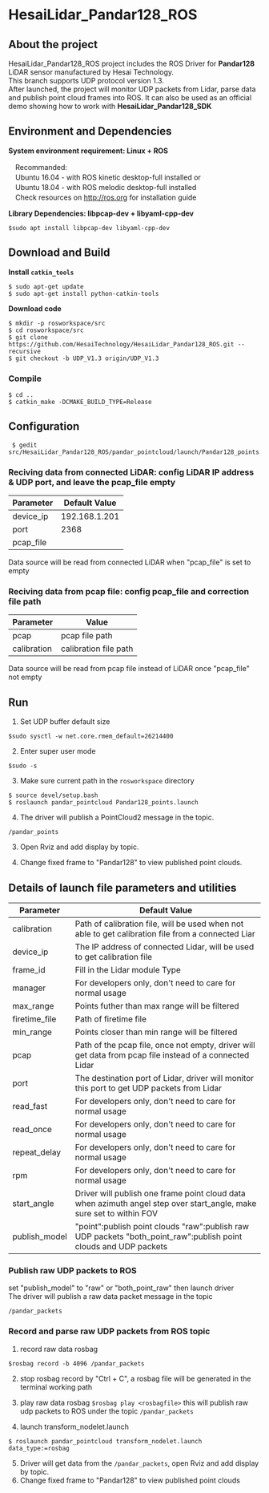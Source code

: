 # HesaiLidar_Pandar128_ROS

## About the project
HesaiLidar_Pandar128_ROS project includes the ROS Driver for **Pandar128** LiDAR sensor manufactured by Hesai Technology.    
This branch supports UDP protocol version 1.3.    
After launched, the project will monitor UDP packets from Lidar, parse data and publish point cloud frames into ROS. It can also be used as an official demo showing how to work with **HesaiLidar_Pandar128_SDK**


## Environment and Dependencies
**System environment requirement: Linux + ROS**  

　Recommanded:  
　Ubuntu 16.04 - with ROS kinetic desktop-full installed or  
　Ubuntu 18.04 - with ROS melodic desktop-full installed  
　Check resources on http://ros.org for installation guide 
 
**Library Dependencies: libpcap-dev + libyaml-cpp-dev**  
```
$sudo apt install libpcap-dev libyaml-cpp-dev
```

## Download and Build

**Install `catkin_tools`**
```
$ sudo apt-get update
$ sudo apt-get install python-catkin-tools
```
**Download code**  
```
$ mkdir -p rosworkspace/src
$ cd rosworkspace/src
$ git clone https://github.com/HesaiTechnology/HesaiLidar_Pandar128_ROS.git --recursive
$ git checkout -b UDP_V1.3 origin/UDP_V1.3
```
### Compile    
```
$ cd ..
$ catkin_make -DCMAKE_BUILD_TYPE=Release
```


## Configuration    
```
 $ gedit src/HesaiLidar_Pandar128_ROS/pandar_pointcloud/launch/Pandar128_points.launch
```
### Reciving data from connected LiDAR: config LiDAR IP address & UDP port, and leave the pcap_file empty

|Parameter | Default Value|
|---------|---------------|
|device_ip |192.168.1.201|
|port |2368|
|pcap_file ||

Data source will be read from connected LiDAR when "pcap_file" is set to empty

### Reciving data from pcap file: config pcap_file and correction file path

|Parameter | Value|
|---------|---------------|
|pcap |pcap file path|
|calibration| calibration file path|

Data source will be read from pcap file instead of LiDAR once "pcap_file" not empty


## Run

1. Set UDP buffer default size
```
$sudo sysctl -w net.core.rmem_default=26214400
```
2. Enter super user mode
```
$sudo -s
```
3. Make sure current path in the `rosworkspace` directory
```
$ source devel/setup.bash
$ roslaunch pandar_pointcloud Pandar128_points.launch
```

4. The driver will publish a PointCloud2 message in the topic.
```
/pandar_points
```

3. Open Rviz and add display by topic.

4. Change fixed frame to "Pandar128" to view published point clouds.

## Details of launch file parameters and utilities
|Parameter | Default Value|
|---------|---------------|
|calibration|Path of calibration file, will be used when not able to get calibration file from a connected Liar|
|device_ip|The IP address of connected Lidar, will be used to get calibration file|
|frame_id|Fill in the Lidar module Type|
|manager|For developers only, don't need to care for normal usage|
|max_range|Points futher than max range will be filtered|
|firetime_file|Path of firetime file|
|min_range|Points closer than min range will be filtered|
|pcap|Path of the pcap file, once not empty, driver will get data from pcap file instead of a connected Lidar|
|port|The destination port of Lidar, driver will monitor this port to get UDP packets from Lidar|
|read_fast|For developers only, don't need to care for normal usage|
|read_once|For developers only, don't need to care for normal usage|
|repeat_delay|For developers only, don't need to care for normal usage|
|rpm|For developers only, don't need to care for normal usage|
|start_angle|Driver will publish one frame point cloud data when azimuth angel step over start_angle, make sure set to within FOV|
|publish_model|"point":publish point clouds "raw":publish raw UDP packets "both_point_raw":publish point clouds and UDP packets|

### Publish raw UDP packets to ROS
set "publish_model" to "raw" or "both_point_raw" then launch driver    
The driver will publish a raw data packet message in the topic
```
/pandar_packets
```
### Record and parse raw UDP packets from ROS topic
1. record raw data rosbag
```
$rosbag record -b 4096 /pandar_packets
```
2. stop rosbag record by "Ctrl + C", a rosbag file will be generated in the terminal working path

3. play raw data rosbag
`
$rosbag play <rosbagfile>
`
    this will publish raw udp packets to ROS under the topic `/pandar_packets`    
4. launch transform_nodelet.launch
```
$ roslaunch pandar_pointcloud transform_nodelet.launch data_type:=rosbag
```
5. Driver will get data from the `/pandar_packets`, open Rviz and add display by topic.
6. Change fixed frame to "Pandar128" to view published point clouds
